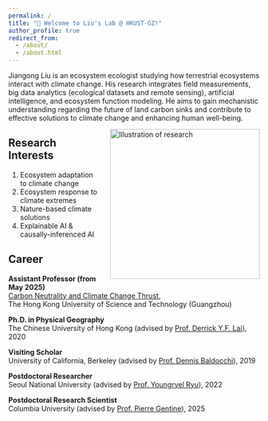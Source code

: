 ```yaml
---
permalink: /
title: "👋 Welcome to Liu's Lab @ HKUST-GZ!"
author_profile: true
redirect_from: 
  - /about/
  - /about.html
---
```


Jiangong Liu is an ecosystem ecologist studying how terrestrial ecosystems interact with climate change. His research integrates field measurements, big data analytics (ecological datasets and remote sensing), artificial intelligence, and ecosystem function modeling. He aims to gain mechanistic understanding regarding the future of land carbon sinks and contribute to effective solutions to climate change and enhancing human well-being.

<img src="https://jiangong-liu.github.io/EcoAI-Lab.github.io/images/illustration.jpg" alt="Illustration of research" style="float: right; width: 300px; margin-left: 20px;" />

<div class="spacer"></div>

## Research Interests

1. Ecosystem adaptation to climate change  
2. Ecosystem response to climate extremes  
3. Nature-based climate solutions  
4. Explainable AI & causally-inferenced AI  

<div class="spacer"></div>

## Career

**Assistant Professor (from May 2025)**  
[Carbon Neutrality and Climate Change Thrust](https://www.hkust-gz.edu.cn/academics/hubs-and-thrust-areas/society-hub/carbon-neutrality-and-climate-change),  
The Hong Kong University of Science and Technology (Guangzhou)

**Ph.D. in Physical Geography**  
The Chinese University of Hong Kong (advised by [Prof. Derrick Y.F. Lai](https://www.grm.cuhk.edu.hk/en/profile/dyflai)), 2020 

**Visiting Scholar**  
University of California, Berkeley (advised by [Prof. Dennis Baldocchi](https://ourenvironment.berkeley.edu/people/dennis-baldocchi)), 2019

**Postdoctoral Researcher**  
Seoul National University (advised by [Prof. Youngryel Ryu](https://www.environment.snu.ac.kr)), 2022

**Postdoctoral Research Scientist**  
Columbia University (advised by [Prof. Pierre Gentine](https://gentinelab.eee.columbia.edu/home)), 2025
